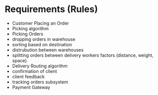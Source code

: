 # Requirements (Rules)
- Customer Placing an Order
- Picking algorithm 
- Picking Orders
- dropping orders in warehouse
- sorting based on destination
- distrubution between warehouses
- splitting orders between delivery workers factors (distance, weight, space). 
-  Delivery Routing algorithm
- confirmation of client
- client feedback
- tracking orders subsystem
- Payment Gateway
